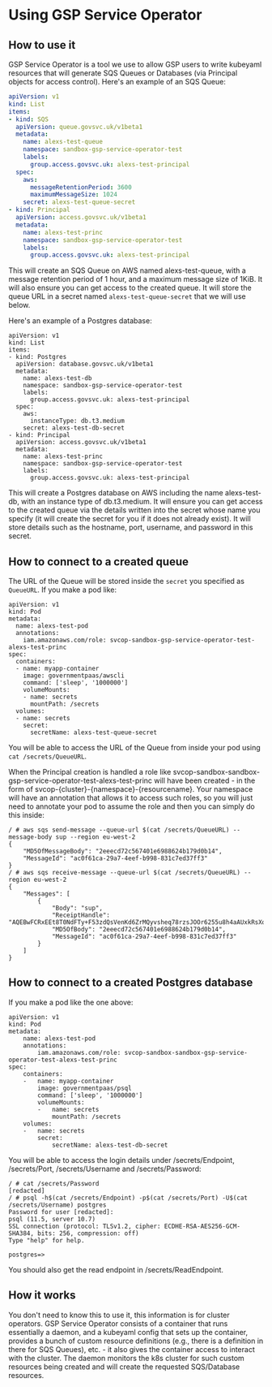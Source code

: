 # Using GSP Service Operator

## How to use it
GSP Service Operator is a tool we use to allow GSP users to write kubeyaml resources that will generate SQS Queues or Databases (via Principal objects for access control). Here's an example of an SQS Queue:
```yaml
apiVersion: v1
kind: List
items:
- kind: SQS
  apiVersion: queue.govsvc.uk/v1beta1
  metadata:
    name: alexs-test-queue
    namespace: sandbox-gsp-service-operator-test
    labels:
      group.access.govsvc.uk: alexs-test-principal
  spec:
    aws:
      messageRetentionPeriod: 3600
      maximumMessageSize: 1024
    secret: alexs-test-queue-secret
- kind: Principal
  apiVersion: access.govsvc.uk/v1beta1
  metadata:
    name: alexs-test-princ
    namespace: sandbox-gsp-service-operator-test
    labels:
      group.access.govsvc.uk: alexs-test-principal
```
This will create an SQS Queue on AWS named alexs-test-queue, with a message retention period of 1 hour, and a maximum message size of 1KiB. It will also ensure you can get access to the created queue. It will store the queue URL in a secret named `alexs-test-queue-secret` that we will use below.

Here's an example of a Postgres database:

```
apiVersion: v1
kind: List
items:
- kind: Postgres
  apiVersion: database.govsvc.uk/v1beta1
  metadata:
    name: alexs-test-db
    namespace: sandbox-gsp-service-operator-test
    labels:
      group.access.govsvc.uk: alexs-test-principal
  spec:
    aws:
      instanceType: db.t3.medium
    secret: alexs-test-db-secret
- kind: Principal
  apiVersion: access.govsvc.uk/v1beta1
  metadata:
    name: alexs-test-princ
    namespace: sandbox-gsp-service-operator-test
    labels:
      group.access.govsvc.uk: alexs-test-principal
```

This will create a Postgres database on AWS including the name alexs-test-db, with an instance type of db.t3.medium. It will ensure you can get access to the created queue via the details written into the secret whose name you specify (it will create the secret for you if it does not already exist). It will store details such as the hostname, port, username, and password in this secret.

## How to connect to a created queue

The URL of the Queue will be stored inside the `secret` you specified as `QueueURL`. If you make a pod like:
```
apiVersion: v1
kind: Pod
metadata:
  name: alexs-test-pod
  annotations:
    iam.amazonaws.com/role: svcop-sandbox-gsp-service-operator-test-alexs-test-princ
spec:
  containers:
  - name: myapp-container
    image: governmentpaas/awscli
    command: ['sleep', '1000000']
    volumeMounts:
    - name: secrets
      mountPath: /secrets
  volumes:
  - name: secrets
    secret:
      secretName: alexs-test-queue-secret
```

You will be able to access the URL of the Queue from inside your pod using `cat /secrets/QueueURL`.

When the Principal creation is handled a role like svcop-sandbox-sandbox-gsp-service-operator-test-alexs-test-princ will have been created - in the form of svcop-{cluster}-{namespace}-{resourcename}. Your namespace will have an annotation that allows it to access such roles, so you will just need to annotate your pod to assume the role and then you can simply do this inside:
```
/ # aws sqs send-message --queue-url $(cat /secrets/QueueURL) --message-body sup --region eu-west-2
{
    "MD5OfMessageBody": "2eeecd72c567401e6988624b179d0b14",
    "MessageId": "ac0f61ca-29a7-4eef-b998-831c7ed37ff3"
}
/ # aws sqs receive-message --queue-url $(cat /secrets/QueueURL) --region eu-west-2
{
    "Messages": [
        {
            "Body": "sup",
            "ReceiptHandle": "AQEBwFCRxEEt8T0NdFTy+F53zdQsVenKd6ZrMQyvsheq78rzsJOOr6255u8h4aAUxkRsXo9DKBxM3jI+fNcRPVEtNtfQqacdaJfYcxBs9rp0ogmHUpvfMCO27tjfUl5jqK3EEQ8fUG1SlDrOR22OwTZ73w2piZP7w6AWwEU5ohujVmcC6O/q44gI651lXP1HNHW9ZCMPtQdy0rdGtqpa/gcW8E2WYk7IvHD3SgSSzGkhMldT+VoPswNO1KEonjvP2DsJpiqlxacvmE4WHoxMlEufqNgYdxgSntKdAsig5/mRfjdqKuA39xe5X6gW7C9/8p7+I1UklO1rbPGcqNlssWqEuovHfqS+bpOGz2RvUxRNBTEkAKT+k7JRIPU9fJ5Y4OhmhbrMqQuv5x3U7jofTxTkESfmeibASfF1kAOx3+QmT6Mz0PF6C84vTy+lsMDZkKod+y4f8YYuvZvTJGOSMwP1fg==",
            "MD5OfBody": "2eeecd72c567401e6988624b179d0b14",
            "MessageId": "ac0f61ca-29a7-4eef-b998-831c7ed37ff3"
        }
    ]
}
```

## How to connect to a created Postgres database

If you make a pod like the one above:

```
apiVersion: v1
kind: Pod
metadata:
    name: alexs-test-pod
    annotations:
        iam.amazonaws.com/role: svcop-sandbox-sandbox-gsp-service-operator-test-alexs-test-princ
spec:
    containers:
    -   name: myapp-container
        image: governmentpaas/psql
        command: ['sleep', '1000000']
        volumeMounts:
        -   name: secrets
            mountPath: /secrets
    volumes:
    -   name: secrets
        secret:
            secretName: alexs-test-db-secret
```

You will be able to access the login details under /secrets/Endpoint, /secrets/Port, /secrets/Username and /secrets/Password:

```
/ # cat /secrets/Password
[redacted]
/ # psql -h$(cat /secrets/Endpoint) -p$(cat /secrets/Port) -U$(cat /secrets/Username) postgres
Password for user [redacted]:
psql (11.5, server 10.7)
SSL connection (protocol: TLSv1.2, cipher: ECDHE-RSA-AES256-GCM-SHA384, bits: 256, compression: off)
Type "help" for help.

postgres=>
```

You should also get the read endpoint in /secrets/ReadEndpoint.

## How it works
You don't need to know this to use it, this information is for cluster operators.
GSP Service Operator consists of a container that runs essentially a daemon, and a kubeyaml config that sets up the container, provides a bunch of custom resource definitions (e.g., there is a definition in there for SQS Queues), etc. - it also gives the container access to interact with the cluster.
The daemon monitors the k8s cluster for such custom resources being created and will create the requested SQS/Database resources.
